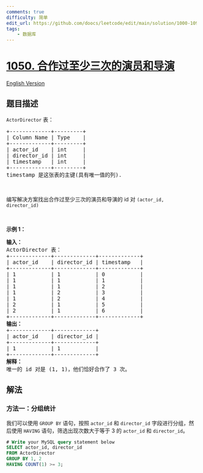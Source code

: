 ```yaml
---
comments: true
difficulty: 简单
edit_url: https://github.com/doocs/leetcode/edit/main/solution/1000-1099/1050.Actors%20and%20Directors%20Who%20Cooperated%20At%20Least%20Three%20Times/README.md
tags:
    - 数据库
---
```


<!-- problem:start -->

# [1050. 合作过至少三次的演员和导演](https://leetcode.cn/problems/actors-and-directors-who-cooperated-at-least-three-times)

[English Version](/solution/1000-1099/1050.Actors%20and%20Directors%20Who%20Cooperated%20At%20Least%20Three%20Times/README_EN.md)

## 题目描述

<!-- description:start -->

<p><code>ActorDirector</code>&nbsp;表：</p>

<pre>
+-------------+---------+
| Column Name | Type    |
+-------------+---------+
| actor_id    | int     |
| director_id | int     |
| timestamp   | int     |
+-------------+---------+
timestamp 是这张表的主键(具有唯一值的列).
</pre>

<p>&nbsp;</p>

<p>编写解决方案找出合作过至少三次的演员和导演的 id 对&nbsp;<code>(actor_id, director_id)</code></p>

<p>&nbsp;</p>

<p><strong>示例 1：</strong></p>

<pre>
<strong>输入：</strong>
ActorDirector 表：
+-------------+-------------+-------------+
| actor_id    | director_id | timestamp   |
+-------------+-------------+-------------+
| 1           | 1           | 0           |
| 1           | 1           | 1           |
| 1           | 1           | 2           |
| 1           | 2           | 3           |
| 1           | 2           | 4           |
| 2           | 1           | 5           |
| 2           | 1           | 6           |
+-------------+-------------+-------------+
<strong>输出：</strong>
+-------------+-------------+
| actor_id    | director_id |
+-------------+-------------+
| 1           | 1           |
+-------------+-------------+
<strong>解释：</strong>
唯一的 id 对是 (1, 1)，他们恰好合作了 3 次。</pre>

<!-- description:end -->

## 解法

<!-- solution:start -->

### 方法一：分组统计

我们可以使用 `GROUP BY` 语句，按照 `actor_id` 和 `director_id` 字段进行分组，然后使用 `HAVING` 语句，筛选出现次数大于等于 $3$ 的 `actor_id` 和 `director_id`。

<!-- tabs:start -->

```sql
# Write your MySQL query statement below
SELECT actor_id, director_id
FROM ActorDirector
GROUP BY 1, 2
HAVING COUNT(1) >= 3;
```

<!-- tabs:end -->

<!-- solution:end -->

<!-- problem:end -->
